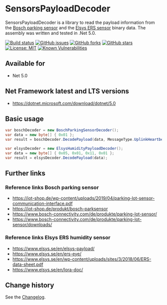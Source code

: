 SensorsPayloadDecoder
====================================

SensorsPayloadDecoder is a library to read the payload information from the [Bosch parking sensor](https://www.bosch-connectivity.com/de/produkte/parking-lot-sensor/) and
the [Elsys ERS sensor](https://www.elsys.se/en/ers-eye/) binary data.
The assembly was written and tested in .Net 5.0.

[![Build status](https://ci.appveyor.com/api/projects/status/ym5nosohx5wok6pj?svg=true)](https://ci.appveyor.com/project/SeppPenner/sensorspayloaddecoder)
[![GitHub issues](https://img.shields.io/github/issues/SeppPenner/SensorsPayloadDecoder.svg)](https://github.com/SeppPenner/SensorsPayloadDecoder/issues)
[![GitHub forks](https://img.shields.io/github/forks/SeppPenner/SensorsPayloadDecoder.svg)](https://github.com/SeppPenner/SensorsPayloadDecoder/network)
[![GitHub stars](https://img.shields.io/github/stars/SeppPenner/SensorsPayloadDecoder.svg)](https://github.com/SeppPenner/SensorsPayloadDecoder/stargazers)
[![License: MIT](https://img.shields.io/badge/License-MIT-blue.svg)](https://raw.githubusercontent.com/SeppPenner/SensorsPayloadDecoder/master/License.txt)
[![Known Vulnerabilities](https://snyk.io/test/github/SeppPenner/SensorsPayloadDecoder/badge.svg)](https://snyk.io/test/github/SeppPenner/SensorsPayloadDecoder)

## Available for
* Net 5.0

## Net Framework latest and LTS versions
* https://dotnet.microsoft.com/download/dotnet/5.0

## Basic usage
```csharp
var boschDecoder = new BoschParkingSensorDecoder();
var data = new byte[] { 0x01 };
var result = boschDecoder.DecodePayload(data, MessageType.UplinkHeartbeatMessage);

var elsysDecoder = new ElsysHumidityPayloadDecoder();
var data = new byte[] { 0x05, 0x01, 0x11, 0x01 };
var result = elsysDecoder.DecodePayload(data);
```

## Further links

### Reference links Bosch parking sensor
* https://iot-shop.de/wp-content/uploads/2019/04/parking-lot-sensor-communication-interface.pdf
* https://iot-shop.de/produkt/bosch-parksensor
* https://www.bosch-connectivity.com/de/produkte/parking-lot-sensor/
* https://www.bosch-connectivity.com/de/produkte/parking-lot-sensor/downloads/

### Reference links Elsys ERS humidity sensor
* https://www.elsys.se/en/elsys-payload/
* https://www.elsys.se/en/ers-eye/
* https://www.elsys.se/en/wp-content/uploads/sites/3/2018/06/ERS-data-sheet.pdf
* https://www.elsys.se/en/lora-doc/

Change history
--------------

See the [Changelog](https://github.com/SeppPenner/SensorsPayloadDecoder/blob/master/Changelog.md).